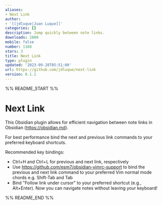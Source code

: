 ```yaml
---
aliases:
- Next Link
author:
- '[[jdluque|Juan Luque]]'
categories: []
description: Jump quickly between note links.
downloads: 2800
mobile: false
number: 1168
stars: 3
title: Next Link
type: plugin
updated: '2023-09-28T05:51:00'
url: https://github.com/jdluque/next-link
version: 0.1.1
---
```


%% README_START %%

# Next Link

This Obsidian plugin allows for efficient navigation between note links in Obsidian (https://obsidian.md).

For best performance bind the next and previous link commands to your preferred keyboard shortcuts. 

Recommended key bindings:
- Ctrl+H and Ctrl+L for previous and next link, respectively
- Use https://github.com/esm7/obsidian-vimrc-support to bind the previous and next link command to your preferred Vim normal mode chords e.g. Shift-Tab and Tab
- Bind "Follow link under cursor" to your preferred shortcut (e.g., Alt+Enter). Now you can navigate notes without leaving your keyboard!


%% README_END %%